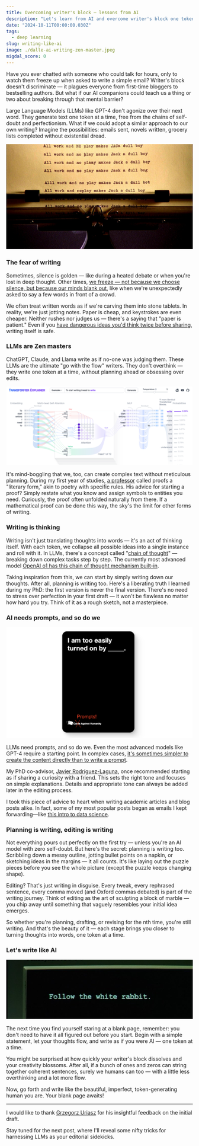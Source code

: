 ```yaml
---
title: Overcoming writer's block — lessons from AI
description: "Let's learn from AI and overcome writer's block one token at a time."
date: "2024-10-11T00:00:00.030Z"
tags:
  - deep learning
slug: writing-like-ai
image: ./dalle-ai-writing-zen-master.jpeg
migdal_score: 0
---
```


Have you ever chatted with someone who could talk for hours, only to watch them freeze up when asked to write a simple email? Writer's block doesn't discriminate — it plagues everyone from first-time bloggers to bestselling authors. But what if our AI companions could teach us a thing or two about breaking through that mental barrier?

Large Language Models (LLMs) like GPT-4 don't agonize over their next word. They generate text one token at a time, free from the chains of self-doubt and perfectionism. What if we could adopt a similar approach to our own writing? Imagine the possibilities: emails sent, novels written, grocery lists completed without existential dread.

![All work and no play makes Jack a dull boy — but a few hints can make you write like crazy.](./shining-writing.jpg)

### The fear of writing

Sometimes, silence is golden — like during a heated debate or when you're lost in deep thought. Other times, [we freeze — not because we choose silence, but because our minds blank out](/blog/2021/02/dont-fight-flight-or-freeze-your-body-and-emotions), like when we're unexpectedly asked to say a few words in front of a crowd.

We often treat written words as if we're carving them into stone tablets. In reality, we're just jotting notes. Paper is cheap, and keystrokes are even cheaper. Neither rushes nor judges us — there's a saying that "paper is patient." Even if you [have dangerous ideas you'd think twice before sharing](https://slatestarcodex.com/2017/10/23/kolmogorov-complicity-and-the-parable-of-lightning/), writing itself is safe.

### LLMs are Zen masters

ChatGPT, Claude, and Llama write as if no-one was judging them. These LLMs are the ultimate "go with the flow" writers. They don't overthink — they write one token at a time, without planning ahead or obsessing over edits.

![From [an explorable explanation](/blog/2024/05/science-games-explorable-explanations), [Transformer Explainer](https://poloclub.github.io/transformer-explainer/). It predicts all possibilities of the next token, picks one, never going back.](./transformer-explainer.png)

It's mind-boggling that we, too, can create complex text without meticulous planning. During my first year of studies, [a professor](https://www.mimuw.edu.pl/~urzy/) called proofs a "literary form," akin to poetry with specific rules. His advice for starting a proof? Simply restate what you know and assign symbols to entities you need. Curiously, the proof often unfolded naturally from there. If a mathematical proof can be done this way, the sky's the limit for other forms of writing.

### Writing is thinking

Writing isn't just translating thoughts into words — it's an act of thinking itself. With each token, we collapse all possible ideas into a single instance and roll with it. In LLMs, there's a concept called "[chain of thought](https://youtu.be/bZQun8Y4L2A?t=1464)" — breaking down complex tasks step by step. The currently most advanced model [OpenAI o1 has this chain of thought mechanism built-in](https://openai.com/index/learning-to-reason-with-llms/).

Taking inspiration from this, we can start by simply writing down our thoughts. After all, planning is writing too. Here's a liberating truth I learned during my PhD: the first version is never the final version. There's no need to stress over perfection in your first draft — it won't be flawless no matter how hard you try. Think of it as a rough sketch, not a masterpiece.

### AI needs prompts, and so do we

![Prompts against humanity. Use wisely.](./prompts-against-humanity.png)

LLMs need prompts, and so do we. Even the most advanced models like GPT-4 require a starting point. In complex cases, [it's sometimes simpler to create the content directly than to write a prompt](/blog/2023/02/ai-artists-information-theory).

My PhD co-advisor, [Javier Rodríguez-Laguna](http://mononoke.fisfun.uned.es/jrlaguna/), once recommended starting as if sharing a curiosity with a friend. This sets the right tone and focuses on simple explanations. Details and appropriate tone can always be added later in the editing process.

I took this piece of advice to heart when writing academic articles and blog posts alike. In fact, some of my most popular posts began as emails I kept forwarding—like [this intro to data science](/blog/2016/03/data-science-intro-for-math-phys-background).

### Planning is writing, editing is writing

Not everything pours out perfectly on the first try — unless you're an AI model with zero self-doubt. But here's the secret: planning is writing too. Scribbling down a messy outline, jotting bullet points on a napkin, or sketching ideas in the margins — it all counts. It's like laying out the puzzle pieces before you see the whole picture (except the puzzle keeps changing shape).

Editing? That's just writing in disguise. Every tweak, every rephrased sentence, every comma moved (and Oxford commas debated) is part of the writing journey. Think of editing as the art of sculpting a block of marble — you chip away until something that vaguely resembles your initial idea emerges.

So whether you're planning, drafting, or revising for the nth time, you're still writing. And that's the beauty of it — each stage brings you closer to turning thoughts into words, one token at a time.

### Let's write like AI

![Follow your calling.](./matrix-follow-the-white-rabbit.jpg)

The next time you find yourself staring at a blank page, remember: you don't need to have it all figured out before you start. Begin with a simple statement, let your thoughts flow, and write as if you were AI — one token at a time.

You might be surprised at how quickly your writer's block dissolves and your creativity blossoms. After all, if a bunch of ones and zeros can string together coherent sentences, surely we humans can too — with a little less overthinking and a lot more flow.

Now, go forth and write like the beautiful, imperfect, token-generating human you are. Your blank page awaits!

---

I would like to thank [Grzegorz Uriasz](https://gorbak25.eu/) for his insightful feedback on the initial draft.

Stay tuned for the next post, where I'll reveal some nifty tricks for harnessing LLMs as your editorial sidekicks.
